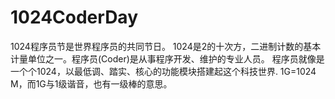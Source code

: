 # 1024CoderDay
1024程序员节是世界程序员的共同节日。 1024是2的十次方，二进制计数的基本计量单位之一。程序员(Coder)是从事程序开发、维护的专业人员。 程序员就像是一个个1024，以最低调、踏实、核心的功能模块搭建起这个科技世界. 1G=1024 M，而1G与1级谐音，也有一级棒的意思。
